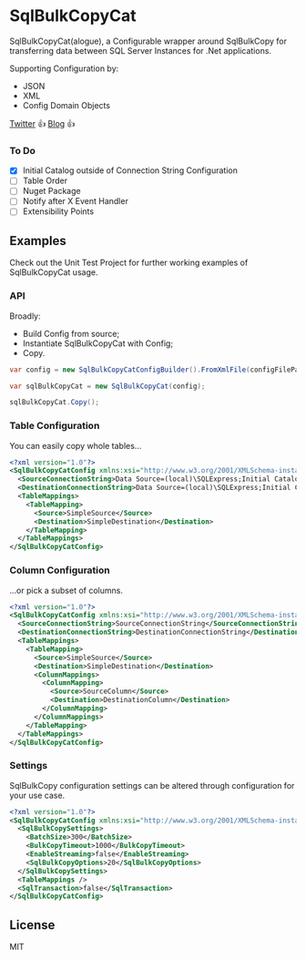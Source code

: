 # SqlBulkCopyCat

SqlBulkCopyCat(alogue), a Configurable wrapper around SqlBulkCopy for transferring data between SQL Server Instances for .Net applications.

Supporting Configuration by:
- JSON
- XML
- Config Domain Objects

[Twitter](https://twitter.com/mikechilds88) :+1:
[Blog](http://mjcdev.co.uk) :+1:

### To Do

- [X] Initial Catalog outside of Connection String Configuration
- [ ] Table Order
- [ ] Nuget Package
- [ ] Notify after X Event Handler
- [ ] Extensibility Points

## Examples

Check out the Unit Test Project for further working examples of SqlBulkCopyCat usage.

### API

Broadly:
- Build Config from source;
- Instantiate SqlBulkCopyCat with Config;
- Copy.

```csharp
var config = new SqlBulkCopyCatConfigBuilder().FromXmlFile(configFilePath);

var sqlBulkCopyCat = new SqlBulkCopyCat(config);

sqlBulkCopyCat.Copy();
```

### Table Configuration

You can easily copy whole tables...

```xml
<?xml version="1.0"?>
<SqlBulkCopyCatConfig xmlns:xsi="http://www.w3.org/2001/XMLSchema-instance" xmlns:xsd="http://www.w3.org/2001/XMLSchema">
  <SourceConnectionString>Data Source=(local)\SQLExpress;Initial Catalog=BulkCopyCatSource;Integrated Security=True</SourceConnectionString>
  <DestinationConnectionString>Data Source=(local)\SQLExpress;Initial Catalog=BulkCopyCatDestination;Integrated Security=True</DestinationConnectionString>
  <TableMappings>
    <TableMapping>
      <Source>SimpleSource</Source>
      <Destination>SimpleDestination</Destination>
    </TableMapping>
  </TableMappings>
</SqlBulkCopyCatConfig>
```

### Column Configuration

...or pick a subset of columns.

```xml
<?xml version="1.0"?>
<SqlBulkCopyCatConfig xmlns:xsi="http://www.w3.org/2001/XMLSchema-instance" xmlns:xsd="http://www.w3.org/2001/XMLSchema">
  <SourceConnectionString>SourceConnectionString</SourceConnectionString>
  <DestinationConnectionString>DestinationConnectionString</DestinationConnectionString>
  <TableMappings>
    <TableMapping>
      <Source>SimpleSource</Source>
      <Destination>SimpleDestination</Destination>
      <ColumnMappings>
        <ColumnMapping>
          <Source>SourceColumn</Source>
          <Destination>DestinationColumn</Destination>
        </ColumnMapping>
      </ColumnMappings>
    </TableMapping>
  </TableMappings>
</SqlBulkCopyCatConfig>
```

### Settings

SqlBulkCopy configuration settings can be altered through configuration for your use case.

```xml
<?xml version="1.0"?>
<SqlBulkCopyCatConfig xmlns:xsi="http://www.w3.org/2001/XMLSchema-instance" xmlns:xsd="http://www.w3.org/2001/XMLSchema">
  <SqlBulkCopySettings>
    <BatchSize>300</BatchSize>
    <BulkCopyTimeout>1000</BulkCopyTimeout>
    <EnableStreaming>false</EnableStreaming>
    <SqlBulkCopyOptions>20</SqlBulkCopyOptions>
  </SqlBulkCopySettings>
  <TableMappings />
  <SqlTransaction>false</SqlTransaction>
</SqlBulkCopyCatConfig>
```

## License

MIT
